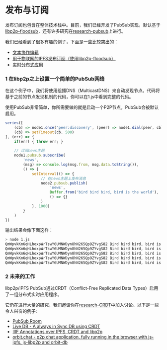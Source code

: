 # 发布与订阅

发布订阅也包含在整体技术栈中。目前，我们已经开发了PubSub实现，默认基于[libp2p-floodsub](https://github.com/libp2p/js-libp2p-floodsub)，还有许多研究在[research-pubsub](https://github.com/libp2p/research-pubsub)上进行。

我们已经看到了很多有趣的例子，下面是一些比较突出的：

* [文本协作编辑](https://www.youtube.com/watch?v=-kdx8rJd8rQ)
* [用于物联网的IPFS发布订阅（使用libp2p-floodsub）](https://www.youtube.com/watch?v=qLpM5pBDGiE)
* [实时分布式应用](https://www.youtube.com/watch?v=vQrbxyDPSXg)



### 1 在libp2p之上设置一个简单的PubSub网络

在这个例子中，我们将使用组播DNS（MulticastDNS）来自动发现节点。代码将基于之前的节点发现机制的代码，你可以在1.js中看到完整的代码。

使用PubSub非常简单，你所需要做的就是启动一个P2P节点，PubSub会被默认启用。

``` js
series([
    (cb) => node1.once('peer:discovery', (peer) => node1.dial(peer, cb)),
    (cb) => setTimeout(cb, 500)
], (err) => {
    if(err) { throw err; }
    
    // 订阅news主题
    node1.pubsub.subscribe(
        'news',
        (msg) => console.log(msg.from, msg.data.toString()),
        () => {
            setInterval(() => {
                // 在news主题上发布消息
                node2.pubsub.publish(
                	'news',
                    Buffer.from('bird bird bird, bird is the world'),
                    () => {}
                )
            }, 1000)
        }
    )
})
```

输出结果会像下面这样：

``` bash
> node 1.js
QmWpvkKm6qHLhoxpWrTswY6UMNWDyn8hN265Qp9ZYvgS82 Bird bird bird, bird is the word!
QmWpvkKm6qHLhoxpWrTswY6UMNWDyn8hN265Qp9ZYvgS82 Bird bird bird, bird is the word!
QmWpvkKm6qHLhoxpWrTswY6UMNWDyn8hN265Qp9ZYvgS82 Bird bird bird, bird is the word!
QmWpvkKm6qHLhoxpWrTswY6UMNWDyn8hN265Qp9ZYvgS82 Bird bird bird, bird is the word!
QmWpvkKm6qHLhoxpWrTswY6UMNWDyn8hN265Qp9ZYvgS82 Bird bird bird, bird is the word!
```



### 2 未来的工作

libp2p/IPFS PubSub通过CRDT（Conflict-Free Replicated Data Types）启用了一组分布式实时应用程序。

它仍在进行大量的研究，我们邀请你在[research-CRDT](https://github.com/ipfs/research-CRDT)中加入讨论。以下是一些令人兴奋的例子:

* [PubSub Room](https://github.com/ipfs-labs/ipfs-pubsub-room)
* [Live DB - A always in Sync DB using CRDT](https://github.com/ipfs-labs/ipfs-live-db)
* [IIIF Annotations over IPFS, CRDT and libp2p](https://www.youtube.com/watch?v=hmAniA6g9D0&feature=youtu.be&t=10m40s)
* [orbit.chat - p2p chat application, fully running in the browser with js-ipfs, js-libp2p and orbit-db](http://orbit.chat/)

